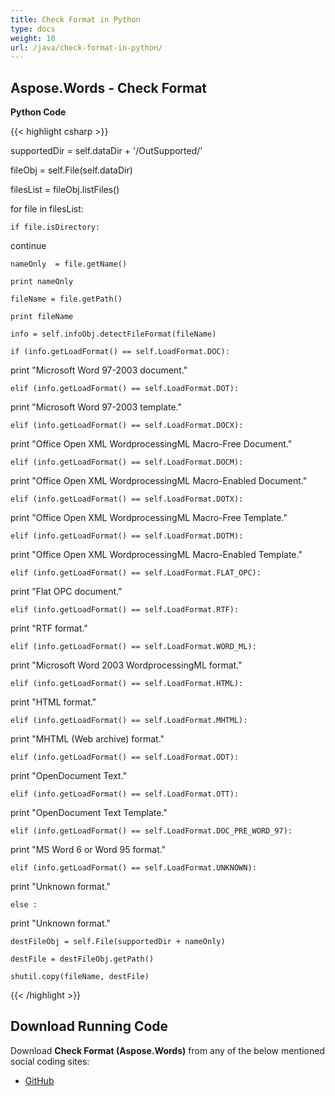 ```yaml
---
title: Check Format in Python
type: docs
weight: 10
url: /java/check-format-in-python/
---
```


## **Aspose.Words - Check Format**
**Python Code**

{{< highlight csharp >}}

 supportedDir = self.dataDir + '/OutSupported/'

fileObj = self.File(self.dataDir)

filesList  = fileObj.listFiles()

for file in filesList:

    if file.isDirectory:

continue

    nameOnly  = file.getName()

    print nameOnly

    fileName = file.getPath()

    print fileName

    info = self.infoObj.detectFileFormat(fileName)

    if (info.getLoadFormat() == self.LoadFormat.DOC):

print "Microsoft Word 97-2003 document."

    elif (info.getLoadFormat() == self.LoadFormat.DOT):

print "Microsoft Word 97-2003 template."

    elif (info.getLoadFormat() == self.LoadFormat.DOCX):

print "Office Open XML WordprocessingML Macro-Free Document."

    elif (info.getLoadFormat() == self.LoadFormat.DOCM):

print "Office Open XML WordprocessingML Macro-Enabled Document."

    elif (info.getLoadFormat() == self.LoadFormat.DOTX):

print "Office Open XML WordprocessingML Macro-Free Template."

    elif (info.getLoadFormat() == self.LoadFormat.DOTM):

print "Office Open XML WordprocessingML Macro-Enabled Template."

    elif (info.getLoadFormat() == self.LoadFormat.FLAT_OPC):

print "Flat OPC document."

    elif (info.getLoadFormat() == self.LoadFormat.RTF):

print "RTF format."

    elif (info.getLoadFormat() == self.LoadFormat.WORD_ML):

print "Microsoft Word 2003 WordprocessingML format."

    elif (info.getLoadFormat() == self.LoadFormat.HTML):

print "HTML format."

    elif (info.getLoadFormat() == self.LoadFormat.MHTML):

print "MHTML (Web archive) format."

    elif (info.getLoadFormat() == self.LoadFormat.ODT):

print "OpenDocument Text."

    elif (info.getLoadFormat() == self.LoadFormat.OTT):

print "OpenDocument Text Template."

    elif (info.getLoadFormat() == self.LoadFormat.DOC_PRE_WORD_97):

print "MS Word 6 or Word 95 format."

    elif (info.getLoadFormat() == self.LoadFormat.UNKNOWN):

print "Unknown format."

    else :

print "Unknown format."

    destFileObj = self.File(supportedDir + nameOnly)

    destFile = destFileObj.getPath()

    shutil.copy(fileName, destFile)

{{< /highlight >}}
## **Download Running Code**
Download **Check Format (Aspose.Words)** from any of the below mentioned social coding sites:

- [GitHub](https://github.com/aspose-words/Aspose.Words-for-Java/blob/master/Plugins/Aspose_Words_Java_for_Python/tests/loadandsaving/checkformat/CheckFormat.py)
